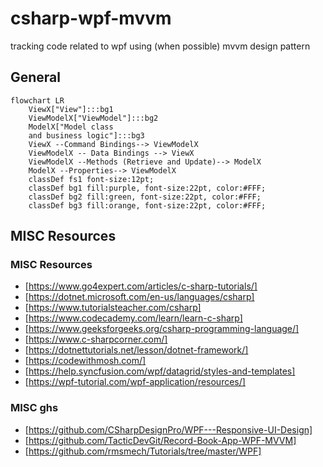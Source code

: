 # csharp-wpf-mvvm
tracking code related to wpf using (when possible) mvvm design pattern


## General 

```mermaid
flowchart LR
    ViewX["View"]:::bg1
    ViewModelX["ViewModel"]:::bg2
    ModelX["Model class
    and business logic"]:::bg3
    ViewX --Command Bindings--> ViewModelX
    ViewModelX -- Data Bindings --> ViewX
    ViewModelX --Methods (Retrieve and Update)--> ModelX
    ModelX --Properties--> ViewModelX
    classDef fs1 font-size:12pt;
    classDef bg1 fill:purple, font-size:22pt, color:#FFF;
    classDef bg2 fill:green, font-size:22pt, color:#FFF;
    classDef bg3 fill:orange, font-size:22pt, color:#FFF;
```

## MISC Resources

### MISC Resources

- [https://www.go4expert.com/articles/c-sharp-tutorials/]
- [https://dotnet.microsoft.com/en-us/languages/csharp]
- [https://www.tutorialsteacher.com/csharp]
- [https://www.codecademy.com/learn/learn-c-sharp]
- [https://www.geeksforgeeks.org/csharp-programming-language/]
- [https://www.c-sharpcorner.com/]
- [https://dotnettutorials.net/lesson/dotnet-framework/]
- [https://codewithmosh.com/]
- [https://help.syncfusion.com/wpf/datagrid/styles-and-templates]
- [https://wpf-tutorial.com/wpf-application/resources/]


### MISC ghs

- [https://github.com/CSharpDesignPro/WPF---Responsive-UI-Design]
- [https://github.com/TacticDevGit/Record-Book-App-WPF-MVVM]
- [https://github.com/rmsmech/Tutorials/tree/master/WPF]





